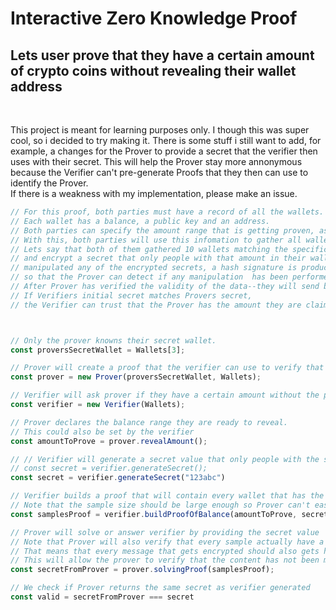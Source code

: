 # Interactive Zero Knowledge Proof

## Lets user prove that they have a certain amount of crypto coins without revealing their wallet address


<br/>

This project is meant for learning purposes only. I though this was super cool, so i decided to try making it. 
There is some stuff i still want to add, for example, a changes for the Prover to provide a secret that the verifier then 
uses with their secret. This will help the Prover stay more annonymous because the Verifier can't pre-generate Proofs that they
then can use to identify the Prover.
<br/>
If there is a weakness with my implementation, please make an issue.


```typescript
// For this proof, both parties must have a record of all the wallets. 
// Each wallet has a balance, a public key and an address.
// Both parties can specify the amount range that is getting proven, as long as they are the same.
// With this, both parties will use this infomation to gather all wallets matching the amount range specified.
// Lets say that both of them gathered 10 wallets matching the specification, Verifier can then use each wallets public key
// and encrypt a secret that only people with that amount in their wallets can decrypt. To make sure that the Verifier hasn't
// manipulated any of the encrypted secrets, a hash signature is produced with the secret, public key and the encrypted secret 
// so that the Prover can detect if any manipulation  has been performed to the data. 
// After Prover has verified the validity of the data--they will send back the secret to the Verifier. 
// If Verifiers initial secret matches Provers secret, 
// the Verifier can trust that the Prover has the amount they are claiming to have.



// Only the prover knowns their secret wallet.
const proversSecretWallet = Wallets[3];

// Prover will create a proof that the verifier can use to verify that the prover has a certain amount without revealing their wallet.
const prover = new Prover(proversSecretWallet, Wallets);

// Verifier will ask prover if they have a certain amount without the prover revealing their wallet address.
const verifier = new Verifier(Wallets);

// Prover declares the balance range they are ready to reveal. 
// This could also be set by the verifier
const amountToProve = prover.revealAmount();

// // Verifier will generate a secret value that only people with the same balance can decode.
// const secret = verifier.generateSecret();
const secret = verifier.generateSecret("123abc")

// Verifier builds a proof that will contain every wallet that has the same balance range
// Note that the sample size should be large enough so Prover can't easily be identified.
const samplesProof = verifier.buildProofOfBalance(amountToProve, secret, fail ? "Replaced secret" : "");

// Prover will solve or answer verifier by providing the secret value
// Note that Prover will also verify that every sample actually have a valid "question". 
// That means that every message that gets encrypted should also gets hashed with their respective public key and secret value.
// This will allow the prover to verify that the content has not been manipulated.
const secretFromProver = prover.solvingProof(samplesProof);

// We check if Prover returns the same secret as verifier generated
const valid = secretFromProver === secret
```
